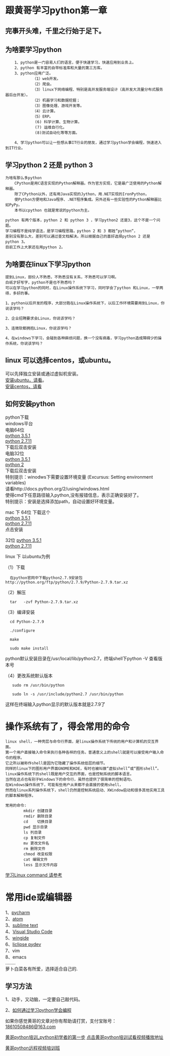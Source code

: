 # 跟黄哥学习python第一章


## 完事开头难，千里之行始于足下。

## 为啥要学习python

		1、python是一门容易人们的语言，便于快速学习，快速应用到业务上。    
		2、python 有丰富的自带标准库和大量的第三方库。      
		3、python应用广泛。    
				（1）web开发。  
				（2）爬虫。   
				（3）linux下网络编程、特别是高并发服务端设计（高并发大流量分布式服务器后台开发）。  
				（2）机器学习和数据挖掘；  
				（3）图像处理、游戏开发等。  
				（4）云计算。  
				（5）ERP。  
				 (6) 科学计算、生物计算。  
				 (7) 运维自行化。  
				 (8)测试自动化等等方面。  

		4、学习python可以让一些想从事IT行业的朋友，通过学习python学会编程，快速进入到IT行业。
		    

## 学习python 2 还是 python 3      
	为啥有那么多python      
		CPython是用C语言实现的Python解释器。作为官方实现，它是最广泛使用的Python解释器。    
		除了CPython以外，还有用Java实现的Jython，用.NET实现的IronPython，    
		使Python方便地和Java程序、.NET程序集成。另外还有一些实验性的Python解释器比如PyPy。    
		本书以cpython 也就是常说的python为主。    

	python 有两个版本，python 2 和 python 3 ，学习python2 还是3，这个不是一个问题。     
	学习编程不是纯学语法，是学习编程思路，python 2 和 3 都姓“python“，   
	差别没有那么大，差别可以通过查文档解决。所以根据自己的喜好选择python 2 还是 python 3。      
	目前工作上大家还在用python 2。   


## 为啥要在linux下学习python

	提到Linux，部份人不熟悉，不熟悉没有关系，不熟悉可以学习啊。   
	白纸才好写字，python不是也不熟悉吗？   
	可以在学习python的同时，在Linux操作系统下学习，同时学会了python 和Linux，一举两得，多好的事。   

	1、python以后开发的程序，大部分跑在Linux操作系统下，以后工作环境需要用到Linux，你说该学吗？   

	2、企业招聘要求会Linux，你说该学吗？   

	3、连微软都拥抱Linux，你说该学吗？   

	4、在windows下学习，会碰到各种麻烦问题，换一个没有病毒，学习python造成障碍少的操作系统，你说该学吗？   

## linux 可以选择centos，或ubuntu。   
   可以先择独立安装或通过虚拟机安装。    
   [安装ubuntu，请看](http://www.ubuntu.com/download/desktop/install-ubuntu-desktop)。    
   [安装centos，请看](https://wiki.centos.org/HowTos/InstallFromUSBkey)  


## 如何安装python  

python下载  
windows平台  
电脑64位     
[python 3.5.1](https://www.python.org/ftp/python/3.5.1/python-3.5.1-amd64.exe)  
[python 2.7.11](https://www.python.org/ftp/python/2.7.11/python-2.7.11.amd64.msi)  
 下载后双击安装  
 电脑32位   
[python 3.5.1](https://www.python.org/ftp/python/3.5.1/python-3.5.1.exe)  
[python 2](https://www.python.org/ftp/python/2.7.11/python-2.7.11.msi)  
下载后双击安装  
特别提示：winodws下需要设置环境变量  (Excursus: Setting environment variables)  
请看http://docs.python.org/2/using/windows.html  
使得cmd下任意路径输入python,没有报错信息，表示正确安装好了。  
特别提示：安装是选择添加path，自动设置好环境变量。  



mac 下 64位 下载这个     
[python 3.5.1](https://www.python.org/ftp/python/3.5.1/python-3.5.1-macosx10.6.pkg)  
[python 2.7.11](https://www.python.org/ftp/python/2.7.11/python-2.7.11-macosx10.6.pkg)  
点击安装  
 
 32位 
 [python 3.5.1](https://www.python.org/ftp/python/3.5.1/python-3.5.1-macosx10.5.pkg)    
 [python 2.7.11](https://www.python.org/ftp/python/2.7.11/python-2.7.11-macosx10.5.pkg)    

   
linux 下 以ubuntu为例

（1）下载

      在python官网中下载python2.7.9安装包 http://python.org/ftp/python/2.7.9/Python-2.7.9.tar.xz

（2）解压

      tar   -zvf Python-2.7.9.tar.xz

（3）编译安装

      cd Python-2.7.9

      ./configure

      make 

      sudo make install

python默认安装目录在/usr/local/lib/python2.7，终端shell下python -V 查看版本号

（4）更改系统默认版本

       sudo rm /usr/bin/python

       sudo ln -s /usr/include/python2.7 /usr/bin/python

这样在终端输入python显示的默认版本就是2.7.9了


# 操作系统有了，得会常用的命令

	linux shell，一种壳层与命令行界面，是linux操作系统下传统的用户和计算机的交互界面。
	第一个用户直接输入命令来执行各种各样的任务。普通意义上的shell就是可以接受用户输入命令的程序。   
	它之所以被称作shell是因为它隐藏了操作系统低层的细节。   
	同样的linux下的图形用户界面GNOME和KDE，有时也被叫做“虚拟shell”或“图形shell”。   
	linux操作系统下的shell既是用户交互的界面，也是控制系统的脚本语言。   
	当然在这点也有别于Windows下的命令行，虽然也提供了很简单的控制语句。   
	在Windows操作系统下，可能有些用户从来都不会直接的使用shell，  
	然而在linux系列操作系统下，shell仍然是控制系统启动、XWindow启动和很多其他实用工具的脚本解释程序。

	常用的命令:  
			mkdir 创建目录   
			rmdir 删除目录   
			cd    切换目录  
			pwd 显示目录  
			ls 列目录  
			cp 复制文件
			mv 更改文件名
			rm 删除文件
			chmod 改变权限
			cat 编辑文件
			less 显示文件内容

[学习Linux command 请参考](http://linuxcommand.org/lc3_learning_the_shell.php)


# 常用ide或编辑器
1、[pycharm](https://www.jetbrains.com/pycharm/download/)  
2、[atom](https://atom.io/)  
3、[sublime text](https://www.sublimetext.com/3)  
4、[Visual Studio Code](https://code.visualstudio.com/)  
5、[wingide](https://wingware.com/downloads)  
6、[liclipse pydev](http://www.liclipse.com/download.html)  
7、vim  
8、emacs  
........  
萝卜白菜各有所爱，选择适合自己的.  

## 学习方法   

1、动手，又动脑，一定要自己敲代码。  

2、[如何通过学习python学会编程](https://github.com/pythonpeixun/article/blob/master/python/how_to_learn_python.md)  

如果你感觉黄哥的文章对你有帮助请打赏，支付宝账号：18610508486@163.com


[黄哥python培训_python初学者的第一步](http://www.tudou.com/programs/view/pZvrOt9RlmE/)
[点击黄哥python培训试看视频播放地址](https://github.com/pythonpeixun/article/blob/master/python_shiping.md)

[黄哥python远程视频培训班](https://github.com/pythonpeixun/article/blob/master/index.md)  

